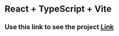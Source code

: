 # React + TypeScript + Vite
## Use this link to see the project [Link](https://react-tic-tac-toe-gamma-eight.vercel.app/)
